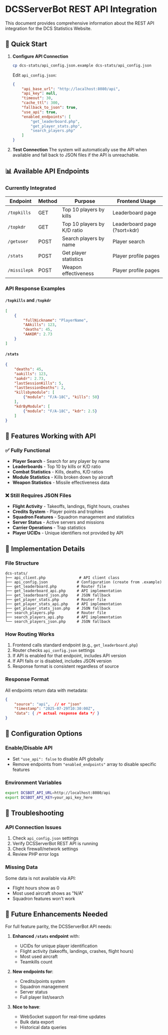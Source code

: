 # DCSServerBot REST API Integration

This document provides comprehensive information about the REST API integration for the DCS Statistics Website.

## 🚀 Quick Start

1. **Configure API Connection**
   ```bash
   cp dcs-stats/api_config.json.example dcs-stats/api_config.json
   ```
   
   Edit `api_config.json`:
   ```json
   {
       "api_base_url": "http://localhost:8080/api",
       "api_key": null,
       "timeout": 30,
       "cache_ttl": 300,
       "fallback_to_json": true,
       "use_api": true,
       "enabled_endpoints": [
           "get_leaderboard.php",
           "get_player_stats.php",
           "search_players.php"
       ]
   }
   ```

2. **Test Connection**
   The system will automatically use the API when available and fall back to JSON files if the API is unreachable.

## 📊 Available API Endpoints

### Currently Integrated

| Endpoint | Method | Purpose | Frontend Usage |
|----------|--------|---------|----------------|
| `/topkills` | GET | Top 10 players by kills | Leaderboard page |
| `/topkdr` | GET | Top 10 players by K/D ratio | Leaderboard page (?sort=kdr) |
| `/getuser` | POST | Search players by name | Player search |
| `/stats` | POST | Get player statistics | Player profile pages |
| `/missilepk` | POST | Weapon effectiveness | Player profile pages |

### API Response Examples

#### `/topkills` and `/topkdr`
```json
[
    {
        "fullNickname": "PlayerName",
        "AAkills": 123,
        "deaths": 45,
        "AAKDR": 2.73
    }
]
```

#### `/stats`
```json
{
    "deaths": 45,
    "aakills": 123,
    "aakdr": 2.73,
    "lastSessionKills": 5,
    "lastSessionDeaths": 2,
    "killsbymodule": [
        {"module": "F/A-18C", "kills": 50}
    ],
    "kdrByModule": [
        {"module": "F/A-18C", "kdr": 2.5}
    ]
}
```

## 🔄 Features Working with API

### ✅ Fully Functional
- **Player Search** - Search for any player by name
- **Leaderboards** - Top 10 by kills or K/D ratio
- **Combat Statistics** - Kills, deaths, K/D ratios
- **Module Statistics** - Kills broken down by aircraft
- **Weapon Statistics** - Missile effectiveness data

### ❌ Still Requires JSON Files
- **Flight Activity** - Takeoffs, landings, flight hours, crashes
- **Credits System** - Player points and trophies
- **Squadron Features** - Squadron management and statistics
- **Server Status** - Active servers and missions
- **Carrier Operations** - Trap statistics
- **Player UCIDs** - Unique identifiers not provided by API

## 📁 Implementation Details

### File Structure
```
dcs-stats/
├── api_client.php               # API client class
├── api_config.json             # Configuration (create from .example)
├── get_leaderboard.php         # Router file
├── get_leaderboard_api.php     # API implementation
├── get_leaderboard_json.php    # JSON fallback
├── get_player_stats.php        # Router file
├── get_player_stats_api.php    # API implementation
├── get_player_stats_json.php   # JSON fallback
├── search_players.php          # Router file
├── search_players_api.php      # API implementation
└── search_players_json.php     # JSON fallback
```

### How Routing Works
1. Frontend calls standard endpoint (e.g., `get_leaderboard.php`)
2. Router checks `api_config.json` settings
3. If API is enabled for that endpoint, includes API version
4. If API fails or is disabled, includes JSON version
5. Response format is consistent regardless of source

### Response Format
All endpoints return data with metadata:
```json
{
    "source": "api",  // or "json"
    "timestamp": "2025-07-29T10:30:00Z",
    "data": { /* actual response data */ }
}
```

## 🔧 Configuration Options

### Enable/Disable API
- Set `"use_api": false` to disable API globally
- Remove endpoints from `"enabled_endpoints"` array to disable specific features

### Environment Variables
```bash
export DCSBOT_API_URL=http://localhost:8080/api
export DCSBOT_API_KEY=your_api_key_here
```

## 🚨 Troubleshooting

### API Connection Issues
1. Check `api_config.json` settings
2. Verify DCSServerBot REST API is running
3. Check firewall/network settings
4. Review PHP error logs

### Missing Data
Some data is not available via API:
- Flight hours show as 0
- Most used aircraft shows as "N/A"
- Squadron features won't work

## 🔮 Future Enhancements Needed

For full feature parity, the DCSServerBot API needs:

1. **Enhanced `/stats` endpoint** with:
   - UCIDs for unique player identification
   - Flight activity (takeoffs, landings, crashes, flight hours)
   - Most used aircraft
   - Teamkills count

2. **New endpoints for**:
   - Credits/points system
   - Squadron management
   - Server status
   - Full player list/search

3. **Nice to have**:
   - WebSocket support for real-time updates
   - Bulk data export
   - Historical data queries